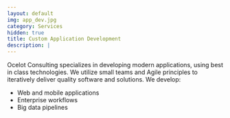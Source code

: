 ```yaml
---
layout: default
img: app_dev.jpg
category: Services
hidden: true
title: Custom Application Development
description: |
---
```

Ocelot Consulting specializes in developing modern applications, using best in class technologies. We utilize small teams and Agile principles to iteratively deliver quality software and solutions.  We develop:
+ Web and mobile applications
+ Enterprise workflows
+ Big data pipelines
